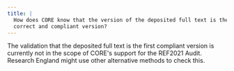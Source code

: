 ```yaml
---
title: |
  How does CORE know that the version of the deposited full text is the
  correct and compliant version?
---
```

The validation that the deposited full text is the first compliant
version is currently not in the scope of CORE's support for the
REF2021 Audit. Research England might use other alternative methods to
check this.
